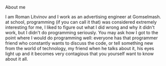 About me

I am Roman Litvinov and I work as an advertising engineer at Gomselmash. at school, programming (if you can call it that) was considered extremely interesting for me, I liked to figure out what I did wrong and why it didn't work, but I didn't do programming seriously. You may ask how I got to the point where I would do programming well: everyone has that programmer friend who constantly wants to discuss the code, or tell something new from the world of technology, my friend when he talks about it, his eyes light up and it becomes very contagious that you yourself want to know about it all. 

